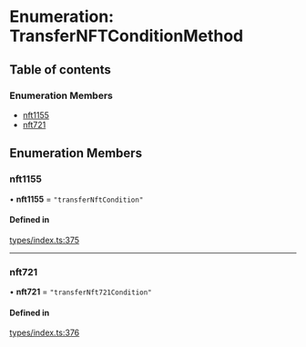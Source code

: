 # Enumeration: TransferNFTConditionMethod

## Table of contents

### Enumeration Members

- [nft1155](TransferNFTConditionMethod.md#nft1155)
- [nft721](TransferNFTConditionMethod.md#nft721)

## Enumeration Members

### nft1155

• **nft1155** = ``"transferNftCondition"``

#### Defined in

[types/index.ts:375](https://github.com/nevermined-io/components-catalog/blob/830d916/lib/src/types/index.ts#L375)

___

### nft721

• **nft721** = ``"transferNft721Condition"``

#### Defined in

[types/index.ts:376](https://github.com/nevermined-io/components-catalog/blob/830d916/lib/src/types/index.ts#L376)
